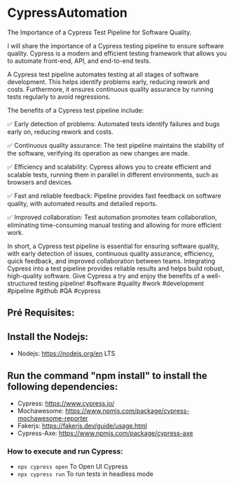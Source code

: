 # CypressAutomation
The Importance of a Cypress Test Pipeline for Software Quality.

I will share the importance of a Cypress testing pipeline to ensure software quality. Cypress is a modern and efficient testing framework that allows you to automate front-end, API, and end-to-end tests.

A Cypress test pipeline automates testing at all stages of software development. This helps identify problems early, reducing rework and costs. Furthermore, it ensures continuous quality assurance by running tests regularly to avoid regressions.

The benefits of a Cypress test pipeline include:

✅ Early detection of problems: Automated tests identify failures and bugs early on, reducing rework and costs.

✅ Continuous quality assurance: The test pipeline maintains the stability of the software, verifying its operation as new changes are made.

✅ Efficiency and scalability: Cypress allows you to create efficient and scalable tests, running them in parallel in different environments, such as browsers and devices.

✅ Fast and reliable feedback: Pipeline provides fast feedback on software quality, with automated results and detailed reports.

✅ Improved collaboration: Test automation promotes team collaboration, eliminating time-consuming manual testing and allowing for more efficient work.

In short, a Cypress test pipeline is essential for ensuring software quality, with early detection of issues, continuous quality assurance, efficiency, quick feedback, and improved collaboration between teams.
Integrating Cypress into a test pipeline provides reliable results and helps build robust, high-quality software. Give Cypress a try and enjoy the benefits of a well-structured testing pipeline! #software #quality #work #development #pipeline #github #QA #cypress

## Pré Requisites:

## Install the Nodejs:

- Nodejs: https://nodejs.org/en LTS

## Run the command "npm install" to install the following dependencies:

- Cypress: https://www.cypress.io/
- Mochawesome: https://www.npmjs.com/package/cypress-mochawesome-reporter
- Fakerjs: https://fakerjs.dev/guide/usage.html
- Cypress-Axe: https://www.npmjs.com/package/cypress-axe

### How to execute and run Cypress:

- `npx cypress open` To Open UI Cypress
- `npx cypress run`  To run tests in headless mode

